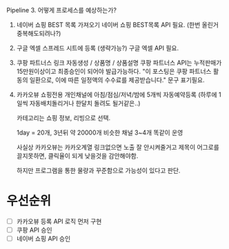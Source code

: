 Pipeline 3. 어떻게 프로세스를 예상하는가?

1. 네이버 쇼핑 BEST 목록 가져오기
   네이버 쇼핑 BEST목록 API 필요.
   (한번 올린거 중복해도되려나?)

2. 구글 엑셀 스프레드 시트에 등록 (생략가능?)
   구글 엑셀 API 필요.

3. 쿠팡 파트너스 링크 자동생성 / 상품명 / 상품설명
   쿠팡 파트너스 API는 누적판매가 15만원이상이고 최종승인이 되어야 발급가능하다.
   "이 포스팅은 쿠팡 파트너스 활동의 일환으로, 이에 따른 일정액의 수수료를 제공받습니다." 문구 표기필요.

4. 카카오뷰 쇼핑전용 개인채널에 아침/점심/저녁/밤에 5개씩 자동예약등록
   (하루에 1일씩 자동배치돌리거나 한달치 돌려도 될거같은..)

   카테고리는 쇼핑 정보, 리빙으로 선택.

   1day = 20개, 3년뒤 약 20000개
   비슷한 채널 3~4개 똑같이 운영

   사실상 카카오뷰는 카카오계열 링크없으면 노출 잘 안시켜줄거고
   제목이 어그로를 끌지못하면, 클릭율이 되게 낮을것을 감안해야함.

   하지만 프로그램을 통한 물량과 꾸준함으로 가능성이 있다고 판단.

# 우선순위

- [ ] 카카오뷰 등록 API 로직 먼저 구현
- [ ] 쿠팡 API 승인
- [ ] 네이버 쇼핑 API 승인
